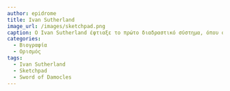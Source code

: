 ```yaml
---
author: epidrome
title: Ivan Sutherland 
image_url: /images/sketchpad.png
caption: O Ivan Sutherland έφτιαξε το πρώτο διαδραστικό σύστημα, όπου ο χρήστης μπορούσε να αλλάξει τα προγράμματα σε πραγματικό χρόνο με απλά συστήματα εισόδου και εξόδου, όπως είναι η οθονή και η πένα. 
categories:
  - Βιογραφία 
  - Ορισμός 
tags:
  - Ivan Sutherland
  - Sketchpad
  - Sword of Damocles
---
```


